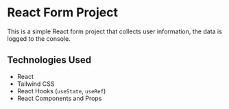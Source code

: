 # React Form Project

This is a simple React form project that collects user information, the data is logged to the console.
## Technologies Used

- React
- Tailwind CSS
- React Hooks (`useState`, `useRef`)
- React Components and Props

